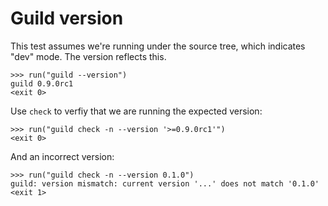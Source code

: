 # Guild version

This test assumes we're running under the source tree, which indicates
"dev" mode. The version reflects this.

    >>> run("guild --version")
    guild 0.9.0rc1
    <exit 0>

Use `check` to verfiy that we are running the expected version:

    >>> run("guild check -n --version '>=0.9.0rc1'")
    <exit 0>

And an incorrect version:

    >>> run("guild check -n --version 0.1.0")
    guild: version mismatch: current version '...' does not match '0.1.0'
    <exit 1>
